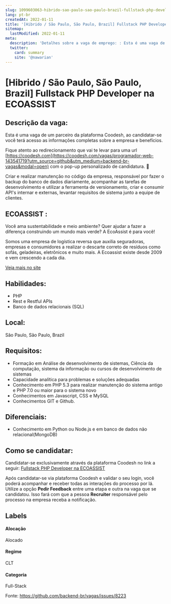 ```yaml
---
slug: 1099603063-hibrido-sao-paulo-sao-paulo-brazil-fullstack-php-developer-na-ecoassist
lang: pt-br
createdAt: 2022-01-11
title: '[Hibrido / São Paulo, São Paulo, Brazil] Fullstack PHP Developer na ECOASSIST  - Vaga de Emprego'
sitemap:
  lastModified: 2022-01-11
meta:
  description: 'Detalhes sobre a vaga de emprego: : Esta é uma vaga de um parceiro da plataforma Coodesh, ao candidatar-se você terá acesso as informações completas sobre a empresa e benefícios.  Fique atento ao redirecionamento que vai te levar para uma url [https://coodesh.com](https://coodesh.com/vagas/programador-web-143541719?utm_source=github&utm_medium=backend-br-vagas&modal=open) com o pop-up personalizado de candidatura. 👋 <p>Criar e realizar manutenção no código da empresa, responsável por fazer o backup do banco de dados diariamente, acompanhar as tarefas de desenvolvimento e utilizar a ferramenta de versionamento, criar e consumir API"s internar e externas, levantar requisitos de sistema junto a equipe de clientes.</p>'
  twitter:
    card: summary
    site: '@nawarian'
---
```


# [Hibrido / São Paulo, São Paulo, Brazil] Fullstack PHP Developer na ECOASSIST 

## Descrição da vaga: 
Esta é uma vaga de um parceiro da plataforma Coodesh, ao candidatar-se você terá acesso as informações completas sobre a empresa e benefícios.


Fique atento ao redirecionamento que vai te levar para uma url [https://coodesh.com](https://coodesh.com/vagas/programador-web-143541719?utm_source=github&utm_medium=backend-br-vagas&modal=open) com o pop-up personalizado de candidatura. 👋
<p>Criar e realizar manutenção no código da empresa, responsável por fazer o backup do banco de dados diariamente, acompanhar as tarefas de desenvolvimento e utilizar a ferramenta de versionamento, criar e consumir API's internar e externas, levantar requisitos de sistema junto a equipe de clientes.</p>

## ECOASSIST : 
 <p>Você ama sustentabilidade e meio ambiente? Quer ajudar a fazer a diferença construindo um mundo mais verde? A EcoAssist é para você!</p>
<p>Somos uma empresa de logística reversa que auxilia seguradoras, empresas e consumidores a realizar o descarte correto de resíduos como sofás, geladeiras, eletrônicos e muito mais. A Ecoassist existe desde 2009 e vem crescendo a cada dia.</p><a href='https://coodesh.com/empresas/ecoassist'>Veja mais no site</a>

 ## Habilidades: 
 - PHP 
- Rest e Restful APIs 
- Banco de dados relacionais (SQL)
## Local: 
 São Paulo, São Paulo, Brazil
## Requisitos: 
 - Formação em Análise de desenvolvimento de sistemas, Ciência da computação, sistema da informação ou cursos de desenvolvimento de sistemas 
- Capacidade analítica para problemas e soluções adequadas 
- Conhecimento em PHP 5.3 para realizar manutenção do sistema antigo e PHP 7.0 ou maior para o sistema novo 
- Conhecimentos em Javascript, CSS e MySQL 
- Conhecimentos GIT e Github.
## Diferenciais: 
 - Conhecimento em Python ou Node.js e em banco de dados não relacional(MongoDB)

## Como se candidatar:
Candidatar-se exclusivamente através da plataforma Coodesh no link a seguir: [Fullstack PHP Developer na ECOASSIST ](https://coodesh.com/vagas/programador-web-143541719?utm_source=github&utm_medium=backend-br-vagas&modal=open)


Após candidatar-se via plataforma Coodesh e validar o seu login, você poderá acompanhar e receber todas as interações do processo por lá. Utilize a opção **Pedir Feedback** entre uma etapa e outra na vaga que se candidatou. Isso fará com que a pessoa **Recruiter** responsável pelo processo na empresa receba a notificação.
## Labels
#### Alocação
Alocado
#### Regime
CLT
#### Categoria
Full-Stack

Fonte: https://github.com/backend-br/vagas/issues/8223